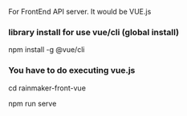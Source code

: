 For FrontEnd API server.
It would be VUE.js

### library install for use vue/cli (global install)
npm install -g @vue/cli

### You have to do executing vue.js
cd rainmaker-front-vue

npm run serve
